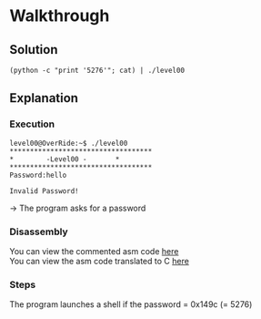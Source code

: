# Walkthrough

## Solution
```
(python -c "print '5276'"; cat) | ./level00
```  

## Explanation

### Execution

```
level00@OverRide:~$ ./level00 
***********************************
* 	     -Level00 -		  *
***********************************
Password:hello

Invalid Password!
```  
-> The program asks for a password

### Disassembly

You can view the commented asm code [here](resources/disassembly.asm)  
You can view the asm code translated to C [here](source.c)  

### Steps

The program launches a shell if the password = 0x149c (= 5276)